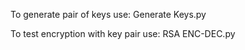

To generate pair of keys use: Generate Keys.py

To test encryption with key pair  use: RSA ENC-DEC.py